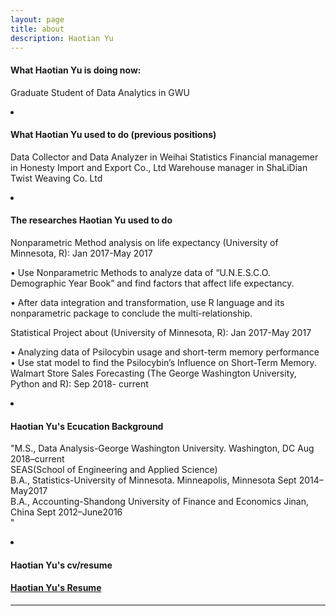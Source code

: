 ```yaml
---
layout: page
title: about
description: Haotian Yu
---
```


#### <a name="currentposition"></a>What Haotian Yu is doing now:
Graduate Student of Data Analytics in GWU

<li>

 
#### <a name="previousposition"></a>What Haotian Yu used to do (previous positions)
Data Collector and Data Analyzer in Weihai Statistics
 Financial managemer in Honesty Import and Export Co., Ltd
 Warehouse manager in ShaLiDian Twist Weaving Co. Ltd
<li>


#### <a name="researchbackground"></a>The researches Haotian Yu used to do
Nonparametric Method analysis on life expectancy (University of Minnesota, R):            Jan 2017-May 2017 

•	Use Nonparametric Methods to analyze data of “U.N.E.S.C.O. Demographic Year Book” and find factors that affect life expectancy.

•	After data integration and transformation, use R language and its nonparametric package to conclude the multi-relationship.

Statistical Project about (University of Minnesota, R):                                     Jan 2017-May 2017 

•	Analyzing data of Psilocybin usage and short-term memory performance     
•	Use stat model to find the Psilocybin’s Influence on Short-Term Memory.          
Walmart Store Sales Forecasting (The George Washington University, Python and R):             Sep 2018- current   
<li>




#### <a name="education"></a>Haotian Yu's Ecucation Background
"M.S., Data Analysis-George Washington University. Washington, DC            Aug 2018–current  
         SEAS(School of Engineering and Applied Science)  
B.A., Statistics-University of Minnesota. Minneapolis, Minnesota             Sept 2014–May2017  
B.A., Accounting-Shandong University of Finance and Economics Jinan, China  Sept 2012–June2016                             
"
<li>


#### <a name="cvandresume"></a> Haotian Yu's cv/resume
#### [Haotian Yu's Resume](https://github.com/HaotianYu123/HaotianYu123.github.io/blob/master/assets/YHT_Resume.pdf)
---



